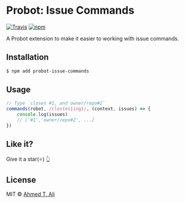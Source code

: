 # Probot: Issue Commands

[![Travis](https://img.shields.io/travis/ahmed-taj/probot-issue-commands.svg)](https://travis-ci.org/ahmed-taj/probot-issue-commands)
[![npm](https://img.shields.io/npm/v/probot-issue-commands.svg)](https://www.npmjs.com/package/probot-issue-commands)

A Probot extension to make it easier to working with issue commands.

## Installation

```sh
$ npm add probot-issue-commands
```

## Usage

```javascript
// Type `closes #1, and owner/repo#2`
commands(robot, /clos(es|ing)/, (context, issues) => {
	console.log(issues)
	// ['#1','owner/repo#2', ...]
})
```

## Like it?

Give it a star(:star:) :point_up_2:

## License

MIT © [Ahmed T. Ali](https://github.com/ahmed-taj)
